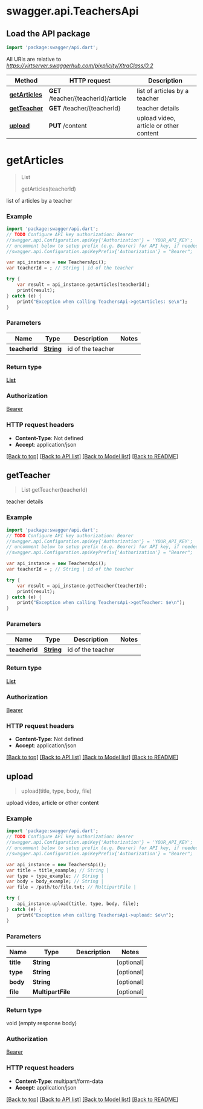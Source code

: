# swagger.api.TeachersApi

## Load the API package
```dart
import 'package:swagger/api.dart';
```

All URIs are relative to *https://virtserver.swaggerhub.com/pixplicity/XtraClass/0.2*

Method | HTTP request | Description
------------- | ------------- | -------------
[**getArticles**](TeachersApi.md#getArticles) | **GET** /teacher/{teacherId}/article | list of articles by a teacher
[**getTeacher**](TeachersApi.md#getTeacher) | **GET** /teacher/{teacherId} | teacher details
[**upload**](TeachersApi.md#upload) | **PUT** /content | upload video, article or other content


# **getArticles**
> List<Article> getArticles(teacherId)

list of articles by a teacher

### Example 
```dart
import 'package:swagger/api.dart';
// TODO Configure API key authorization: Bearer
//swagger.api.Configuration.apiKey{'Authorization'} = 'YOUR_API_KEY';
// uncomment below to setup prefix (e.g. Bearer) for API key, if needed
//swagger.api.Configuration.apiKeyPrefix{'Authorization'} = "Bearer";

var api_instance = new TeachersApi();
var teacherId = ; // String | id of the teacher

try { 
    var result = api_instance.getArticles(teacherId);
    print(result);
} catch (e) {
    print("Exception when calling TeachersApi->getArticles: $e\n");
}
```

### Parameters

Name | Type | Description  | Notes
------------- | ------------- | ------------- | -------------
 **teacherId** | [**String**](.md)| id of the teacher | 

### Return type

[**List<Article>**](Article.md)

### Authorization

[Bearer](../README.md#Bearer)

### HTTP request headers

 - **Content-Type**: Not defined
 - **Accept**: application/json

[[Back to top]](#) [[Back to API list]](../README.md#documentation-for-api-endpoints) [[Back to Model list]](../README.md#documentation-for-models) [[Back to README]](../README.md)

# **getTeacher**
> List<Teacher> getTeacher(teacherId)

teacher details

### Example 
```dart
import 'package:swagger/api.dart';
// TODO Configure API key authorization: Bearer
//swagger.api.Configuration.apiKey{'Authorization'} = 'YOUR_API_KEY';
// uncomment below to setup prefix (e.g. Bearer) for API key, if needed
//swagger.api.Configuration.apiKeyPrefix{'Authorization'} = "Bearer";

var api_instance = new TeachersApi();
var teacherId = ; // String | id of the teacher

try { 
    var result = api_instance.getTeacher(teacherId);
    print(result);
} catch (e) {
    print("Exception when calling TeachersApi->getTeacher: $e\n");
}
```

### Parameters

Name | Type | Description  | Notes
------------- | ------------- | ------------- | -------------
 **teacherId** | [**String**](.md)| id of the teacher | 

### Return type

[**List<Teacher>**](Teacher.md)

### Authorization

[Bearer](../README.md#Bearer)

### HTTP request headers

 - **Content-Type**: Not defined
 - **Accept**: application/json

[[Back to top]](#) [[Back to API list]](../README.md#documentation-for-api-endpoints) [[Back to Model list]](../README.md#documentation-for-models) [[Back to README]](../README.md)

# **upload**
> upload(title, type, body, file)

upload video, article or other content

### Example 
```dart
import 'package:swagger/api.dart';
// TODO Configure API key authorization: Bearer
//swagger.api.Configuration.apiKey{'Authorization'} = 'YOUR_API_KEY';
// uncomment below to setup prefix (e.g. Bearer) for API key, if needed
//swagger.api.Configuration.apiKeyPrefix{'Authorization'} = "Bearer";

var api_instance = new TeachersApi();
var title = title_example; // String | 
var type = type_example; // String | 
var body = body_example; // String | 
var file = /path/to/file.txt; // MultipartFile | 

try { 
    api_instance.upload(title, type, body, file);
} catch (e) {
    print("Exception when calling TeachersApi->upload: $e\n");
}
```

### Parameters

Name | Type | Description  | Notes
------------- | ------------- | ------------- | -------------
 **title** | **String**|  | [optional] 
 **type** | **String**|  | [optional] 
 **body** | **String**|  | [optional] 
 **file** | **MultipartFile**|  | [optional] 

### Return type

void (empty response body)

### Authorization

[Bearer](../README.md#Bearer)

### HTTP request headers

 - **Content-Type**: multipart/form-data
 - **Accept**: application/json

[[Back to top]](#) [[Back to API list]](../README.md#documentation-for-api-endpoints) [[Back to Model list]](../README.md#documentation-for-models) [[Back to README]](../README.md)

